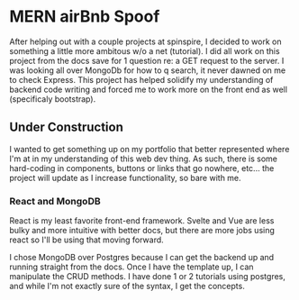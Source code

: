 # MERN airBnb Spoof

After helping out with a couple projects at spinspire, I decided to work on something a little more ambitous w/o a net (tutorial).  I did all work on this project from the docs save for 1 question re: a GET request to the server.  I was looking all over MongoDb for how to q search, it never dawned on me to check Express.  This project has helped solidify my understanding of backend code writing and forced me to work more on the front end as well (specificaly bootstrap).  

## Under Construction

I wanted to get something up on my portfolio that better represented where I'm at in my understanding of this web dev thing.  As such, there is some hard-coding in components, buttons or links that go nowhere, etc...  the project will update as I increase functionality, so bare with me.

### React and MongoDB

React is my least favorite front-end framework.  Svelte and Vue are less bulky and more intuitive with better docs, but there are more jobs using react so I'll be using that moving forward.

I chose MongoDB over Postgres because I can get the backend up and running straight from the docs.  Once I have the template up, I can manipulate the CRUD methods.  I have done 1 or 2 tutorials using postgres, and while I'm not exactly sure of the syntax, I get the concepts.  